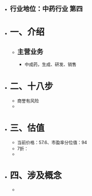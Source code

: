 - ## 行业地位：中药行业 第四
- # 一、介绍
	- ## 主营业务
		- 中成药，生成、研发、销售
- # 二、十八步
	- 商誉有风险
	-
- # 三、估值
	- 当前价格：57.6、市盈率分位值：94
	- 7折：
	-
- # 四、涉及概念
	-